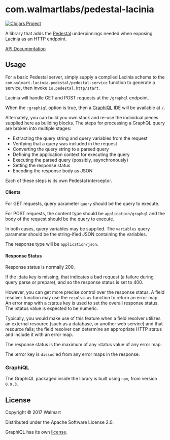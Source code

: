 # com.walmartlabs/pedestal-lacinia

[![Clojars Project](https://img.shields.io/clojars/v/com.walmartlabs/pedestal-lacinia.svg)](https://clojars.org/com.walmartlabs/pedestal-lacinia)

A library that adds the
[Pedestal](https://github.com/pedestal/pedestal) underpinnings needed when exposing
[Lacinia](https://github.com/walmartlabs/lacinia) as an HTTP endpoint.

[API Documentation](http://walmartlabs.github.io/pedestal-lacinia/)

## Usage

For a basic Pedestal server, simply supply a compiled Lacinia schema to
the `com.walmart.lacinia.pedestal/pedestal-service` function to
generate a service, then invoke `io.pedestal.http/start`.

Lacinia will handle GET and POST requests at the `/graphql` endpoint.

When the `:graphiql` option is true, then a
[GraphiQL](https://github.com/graphql/graphiql) IDE will be available at `/`.

Alternately, you can build you own stack and re-use the individual pieces
supplied here as building blocks.
The steps for processing a GraphQL query are broken into multiple stages:
- Extracting the query string and query variables from the request
- Verifying that a query was included in the request
- Converting the query string to a parsed query
- Defining the application context for executing the query
- Executing the parsed query (possibly, asynchronously)
- Setting the response status
- Encoding the response body as JSON

Each of these steps is its own Pedestal interceptor.

#### Clients

For GET requests, query parameter `query` should be the query to execute.

For POST requests, the content type should be `application/graphql` and the
body of the request should be the query to execute.

In both cases, query variables may be supplied.  The `variables`
query parameter should be the string-ified JSON containing the variables.

The response type will be `application/json`.

#### Response Status

Response status is normally 200.

If the :data key is missing, that indicates a bad request (a failure
during query parse or prepare), and so
the response status is set to 400.

However, you can get more precise control over the response status.
A field resolver function may use the `resolve-as` function to return
an error map.
An error map with a :status key is used to set the overall response
status.
The :status value is expected to be numeric.

Typically, you would make use of this feature when a field resolver utilizes an external
resource (such as a database, or another web service) and that resource
fails; the field resolver can determine an appropriate HTTP status
and include it with an error map.

The response status is the maximum of any :status value of any
error map.

The :error key is `dissoc`'ed from any error maps in the response.

### GraphiQL

The GraphiQL packaged inside the library is built using `npm`, from
version `0.9.3`.

## License

Copyright © 2017 Walmart

Distributed under the Apache Software License 2.0.

GraphiQL has its own [license](https://raw.githubusercontent.com/graphql/graphiql/master/LICENSE).
